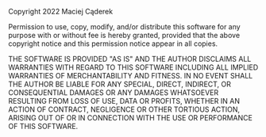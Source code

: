 Copyright 2022 Maciej Cąderek

Permission to use, copy, modify, and/or distribute this software
for any purpose with or without fee is hereby granted,
provided that the above copyright notice
and this permission notice appear in all copies.

THE SOFTWARE IS PROVIDED "AS IS" AND THE AUTHOR DISCLAIMS ALL WARRANTIES
WITH REGARD TO THIS SOFTWARE INCLUDING ALL IMPLIED WARRANTIES
OF MERCHANTABILITY AND FITNESS.
IN NO EVENT SHALL THE AUTHOR BE LIABLE FOR ANY SPECIAL, DIRECT, INDIRECT,
OR CONSEQUENTIAL DAMAGES OR ANY DAMAGES WHATSOEVER RESULTING FROM LOSS OF USE,
DATA OR PROFITS, WHETHER IN AN ACTION OF CONTRACT,
NEGLIGENCE OR OTHER TORTIOUS ACTION, ARISING OUT OF
OR IN CONNECTION WITH THE USE OR PERFORMANCE OF THIS SOFTWARE.
